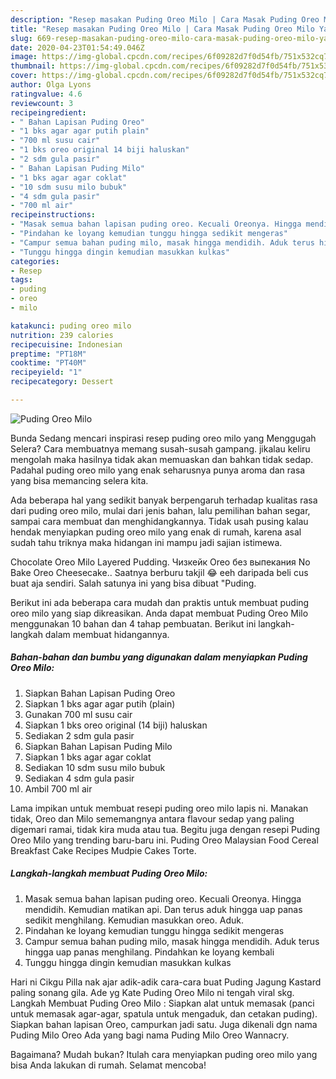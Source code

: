 ```yaml
---
description: "Resep masakan Puding Oreo Milo | Cara Masak Puding Oreo Milo Yang Paling Enak"
title: "Resep masakan Puding Oreo Milo | Cara Masak Puding Oreo Milo Yang Paling Enak"
slug: 669-resep-masakan-puding-oreo-milo-cara-masak-puding-oreo-milo-yang-paling-enak
date: 2020-04-23T01:54:49.046Z
image: https://img-global.cpcdn.com/recipes/6f09282d7f0d54fb/751x532cq70/puding-oreo-milo-foto-resep-utama.jpg
thumbnail: https://img-global.cpcdn.com/recipes/6f09282d7f0d54fb/751x532cq70/puding-oreo-milo-foto-resep-utama.jpg
cover: https://img-global.cpcdn.com/recipes/6f09282d7f0d54fb/751x532cq70/puding-oreo-milo-foto-resep-utama.jpg
author: Olga Lyons
ratingvalue: 4.6
reviewcount: 3
recipeingredient:
- " Bahan Lapisan Puding Oreo"
- "1 bks agar agar putih plain"
- "700 ml susu cair"
- "1 bks oreo original 14 biji haluskan"
- "2 sdm gula pasir"
- " Bahan Lapisan Puding Milo"
- "1 bks agar agar coklat"
- "10 sdm susu milo bubuk"
- "4 sdm gula pasir"
- "700 ml air"
recipeinstructions:
- "Masak semua bahan lapisan puding oreo. Kecuali Oreonya. Hingga mendidih. Kemudian matikan api. Dan terus aduk hingga uap panas sedikit menghilang. Kemudian masukkan oreo. Aduk."
- "Pindahan ke loyang kemudian tunggu hingga sedikit mengeras"
- "Campur semua bahan puding milo, masak hingga mendidih. Aduk terus hingga uap panas menghilang. Pindahkan ke loyang kembali"
- "Tunggu hingga dingin kemudian masukkan kulkas"
categories:
- Resep
tags:
- puding
- oreo
- milo

katakunci: puding oreo milo 
nutrition: 239 calories
recipecuisine: Indonesian
preptime: "PT18M"
cooktime: "PT40M"
recipeyield: "1"
recipecategory: Dessert

---
```



![Puding Oreo Milo](https://img-global.cpcdn.com/recipes/6f09282d7f0d54fb/751x532cq70/puding-oreo-milo-foto-resep-utama.jpg)

Bunda Sedang mencari inspirasi resep puding oreo milo yang Menggugah Selera? Cara membuatnya memang susah-susah gampang. jikalau keliru mengolah maka hasilnya tidak akan memuaskan dan bahkan tidak sedap. Padahal puding oreo milo yang enak seharusnya punya aroma dan rasa yang bisa memancing selera kita.

Ada beberapa hal yang sedikit banyak berpengaruh terhadap kualitas rasa dari puding oreo milo, mulai dari jenis bahan, lalu pemilihan bahan segar, sampai cara membuat dan menghidangkannya. Tidak usah pusing kalau hendak menyiapkan puding oreo milo yang enak di rumah, karena asal sudah tahu triknya maka hidangan ini mampu jadi sajian istimewa.

Chocolate Oreo Milo Layered Pudding. Чизкейк Oreo без выпекания No Bake Oreo Cheesecake.. Saatnya berburu takjil 😂 eeh daripada beli cus buat aja sendiri. Salah satunya ini yang bisa dibuat &#34;Puding.


Berikut ini ada beberapa cara mudah dan praktis untuk membuat puding oreo milo yang siap dikreasikan. Anda dapat membuat Puding Oreo Milo menggunakan 10 bahan dan 4 tahap pembuatan. Berikut ini langkah-langkah dalam membuat hidangannya.

<!--inarticleads1-->

##### Bahan-bahan dan bumbu yang digunakan dalam menyiapkan Puding Oreo Milo:

1. Siapkan  Bahan Lapisan Puding Oreo
1. Siapkan 1 bks agar agar putih (plain)
1. Gunakan 700 ml susu cair
1. Siapkan 1 bks oreo original (14 biji) haluskan
1. Sediakan 2 sdm gula pasir
1. Siapkan  Bahan Lapisan Puding Milo
1. Siapkan 1 bks agar agar coklat
1. Sediakan 10 sdm susu milo bubuk
1. Sediakan 4 sdm gula pasir
1. Ambil 700 ml air


Lama impikan untuk membuat resepi puding oreo milo lapis ni. Manakan tidak, Oreo dan Milo sememangnya antara flavour sedap yang paling digemari ramai, tidak kira muda atau tua. Begitu juga dengan resepi Puding Oreo Milo yang trending baru-baru ini. Puding Oreo Malaysian Food Cereal Breakfast Cake Recipes Mudpie Cakes Torte. 

<!--inarticleads2-->

##### Langkah-langkah membuat Puding Oreo Milo:

1. Masak semua bahan lapisan puding oreo. Kecuali Oreonya. Hingga mendidih. Kemudian matikan api. Dan terus aduk hingga uap panas sedikit menghilang. Kemudian masukkan oreo. Aduk.
1. Pindahan ke loyang kemudian tunggu hingga sedikit mengeras
1. Campur semua bahan puding milo, masak hingga mendidih. Aduk terus hingga uap panas menghilang. Pindahkan ke loyang kembali
1. Tunggu hingga dingin kemudian masukkan kulkas


Hari ni Cikgu Pilla nak ajar adik-adik cara-cara buat Puding Jagung Kastard paling sonang gila. Ade yg Kate Puding Oreo Milo ni tengah viral skg. Langkah Membuat Puding Oreo Milo : Siapkan alat untuk memasak (panci untuk memasak agar-agar, spatula untuk mengaduk, dan cetakan puding). Siapkan bahan lapisan Oreo, campurkan jadi satu. Juga dikenali dgn nama Puding Milo Oreo Ada yang bagi nama Puding Milo Oreo Wannacry. 

Bagaimana? Mudah bukan? Itulah cara menyiapkan puding oreo milo yang bisa Anda lakukan di rumah. Selamat mencoba!
